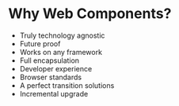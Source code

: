 # Why Web Components?

- Truly technology agnostic
- Future proof
- Works on any framework
- Full encapsulation
- Developer experience
- Browser standards
- A perfect transition solutions
- Incremental upgrade
